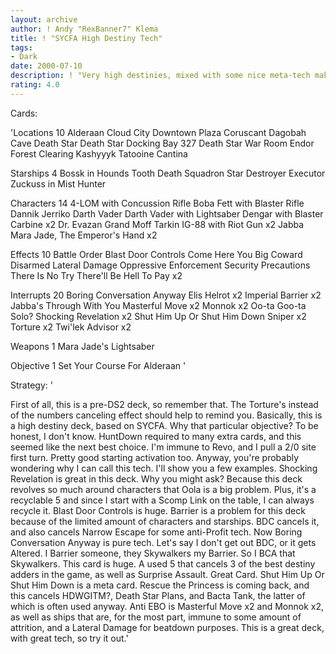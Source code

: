 ```yaml
---
layout: archive
author: ! Andy "RexBanner7" Klema
title: ! "SYCFA High Destiny Tech"
tags:
- Dark
date: 2000-07-10
description: ! "Very high destinies, mixed with some nice meta-tech make this deck a killer."
rating: 4.0
---
```

Cards: 

'Locations 10
Alderaan
Cloud City Downtown Plaza
Coruscant
Dagobah Cave
Death Star
Death Star Docking Bay 327
Death Star War Room
Endor Forest Clearing
Kashyyyk
Tatooine Cantina

Starships 4
Bossk in Hounds Tooth
Death Squadron Star Destroyer
Executor
Zuckuss in Mist Hunter

Characters 14
4-LOM with Concussion Rifle
Boba Fett with Blaster Rifle
Dannik Jerriko
Darth Vader
Darth Vader with Lightsaber
Dengar with Blaster Carbine x2
Dr. Evazan
Grand Moff Tarkin
IG-88 with Riot Gun x2
Jabba
Mara Jade, The Emperor's Hand x2

Effects 10
Battle Order
Blast Door Controls
Come Here You Big Coward
Disarmed
Lateral Damage
Oppressive Enforcement
Security Precautions
There Is No Try
There'll Be Hell To Pay x2

Interrupts 20
Boring Conversation Anyway
Elis Helrot x2
Imperial Barrier x2
Jabba's Through With You
Masterful Move x2
Monnok x2
Oo-ta Goo-ta Solo?
Shocking Revelation x2
Shut Him Up Or Shut Him Down
Sniper x2
Torture x2
Twi'lek Advisor x2

Weapons 1
Mara Jade's Lightsaber

Objective 1
Set Your Course For Alderaan
'

Strategy: '

First of all, this is a pre-DS2 deck, so remember that. The Torture's instead of the numbers canceling effect should help to remind you. Basically, this is a high destiny deck, based on SYCFA. Why that particular objective? To be honest, I don't know. HuntDown required to many extra cards, and this seemed like the next best choice. I'm immune to Revo, and I pull a 2/0 site first turn. Pretty good starting activation too. Anyway, you're probably wondering why I can call this tech. I'll show you a few examples. Shocking Revelation is great in this deck. Why you might ask? Because this deck revolves so much around characters that Oola is a big problem. Plus, it's a recyclable 5 and since I start with a Scomp Link on the table, I can always recycle it. Blast Door Controls is huge. Barrier is a problem for this deck because of the limited amount of characters and starships. BDC cancels it, and also cancels Narrow Escape for some anti-Profit tech. Now Boring Conversation Anyway is pure tech. Let's say I don't get out BDC, or it gets Altered. I Barrier someone, they Skywalkers my Barrier. So I BCA that Skywalkers. This card is huge. A used 5 that cancels 3 of the best destiny adders in the game, as well as Surprise Assault. Great Card. Shut Him Up Or Shut Him Down is a meta card. Rescue the Princess is coming back, and this cancels HDWGITM?, Death Star Plans, and Bacta Tank, the latter of which is often used anyway. Anti EBO is Masterful Move x2 and Monnok x2, as well as ships that are, for the most part, immune to some amount of attrition, and a Lateral Damage for beatdown purposes. This is a great deck, with great tech, so try it out.'